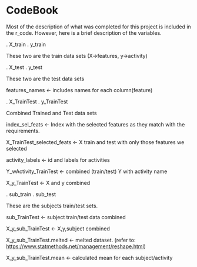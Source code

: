 # CodeBook

Most of the description of what was completed for this project is included in the r_code.  However, here is a brief description of the variables.

. X_train
. y_train

These two are the train data sets (X->features, y->activity)

. X_test
. y_test

These two are the test data sets


features_names <- includes names for each column(feature) 

. X_TrainTest 
. y_TrainTest

Combined Trained and Test data sets

index_sel_feats <- Index with the selected features as they match with the requirements.


X_TrainTest_selected_feats <- X train and test with only those features we selected 

activity_labels <- id and labels for activities

Y_wActivity_TrainTest <- combined (train/test) Y with activity name

X_y_TrainTest <- X and y combined

. sub_train
. sub_test

These are the subjects train/test sets.

sub_TrainTest <- subject train/test data combined

X_y_sub_TrainTest <- X,y,subject combined

X_y_sub_TrainTest.melted <- melted dataset. (refer to: https://www.statmethods.net/management/reshape.html)

X_y_sub_TrainTest.mean <- calculated mean for each subject/activity
